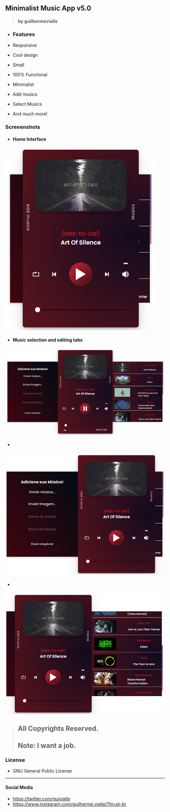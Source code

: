 ## Minimalist Music App v5.0 

> #### by guilhermevialle

-   ### Features

-   Responsive
-   Cool design
-   Small
-   100% Functional
-   Minimalist
-   Add musics
-   Select Musics
-   And much more!

   ### Screeenshots
   
   - #### Home Interface
   ![](https://github.com/guilhermevialle/MinimalistMusicPlayerv5.0/blob/main/Minimalist%20Music%20Player%20-%20v5.0/Screenshots/capture1.PNG)

   - #### Music selection and editing tabs
   ![](https://github.com/guilhermevialle/MinimalistMusicPlayerv5.0/blob/main/Minimalist%20Music%20Player%20-%20v5.0/Screenshots/capture.PNG)

   - #### 
   ![](https://github.com/guilhermevialle/MinimalistMusicPlayerv5.0/blob/main/Minimalist%20Music%20Player%20-%20v5.0/Screenshots/capture2.PNG)
   
   - #### 
   ![](https://github.com/guilhermevialle/MinimalistMusicPlayerv5.0/blob/main/Minimalist%20Music%20Player%20-%20v5.0/Screenshots/capture3.PNG)

  > ## All Copyrights Reserved.
 > ## Note: I want a job.

   ### License

-   GNU General Public License

------------

#### Social Media

- https://twitter.com/guivialle
- https://www.instagram.com/guilherme.vialle/?hl=pt-br

